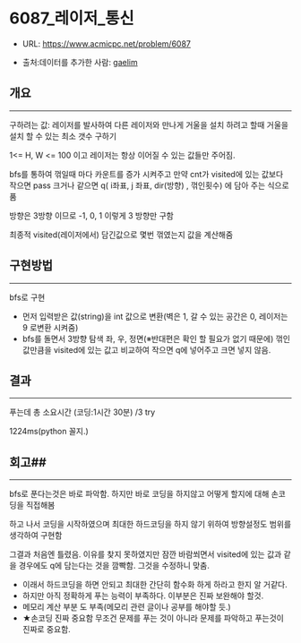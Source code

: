 # 6087_레이저_통신

- URL: https://www.acmicpc.net/problem/6087

- 출처:데이터를 추가한 사람: [gaelim](https://www.acmicpc.net/user/gaelim)


## 개요

---

구하려는 값: 레이저를 발사하여 다른 레이저와 만나게 거울을 설치 하려고 할때 거울을 설치 할 수 있는 최소 갯수 구하기

 1<=  H, W  <= 100 이고 레이저는 항상 이어질 수 있는 값들만 주어짐.

bfs를 통하여 꺾일때 마다 카운트를 증가 시켜주고 만약 cnt가 visited에 있는 값보다 작으면 pass 크거나 같으면 q( i좌표, j 좌표, dir(방향) , 꺾인횟수) 에 담아 주는 식으로 품 

방향은 3방향 이므로 -1, 0, 1 이렇게 3 방향만 구함

최종적 visited(레이저에서) 담긴값으로 몇번 꺾였는지 값을 계산해줌

## 구현방법

---



bfs로 구현

- 먼저 입력받은 값(string)을 int 값으로 변환(벽은 1, 갈 수 있는 공간은 0, 레이저는 9 로변환 시켜줌)
- bfs를 돌면서 3방향 탐색 좌, 우, 정면(※반대편은 확인 할 필요가 없기 때문에) 꺾인 값만큼을 visited에 있는 값고 비교하여 작으면 q에 넣어주고 크면 넣지 않음. 

## 결과

---

푸는데 총 소요시간 (코딩:1시간 30분) /3 try

1224ms(python 꼴지.)

## 회고##

---

bfs로 푼다는것은 바로 파악함. 하지만 바로 코딩을 하지않고 어떻게 할지에 대해 손코딩을 직접해봄

하고 나서 코딩을 시작하였으며 최대한 하드코딩을 하지 않기 위하여 방향설정도 범위를 생각하여 구현함

그결과 처음엔 틀렸음. 이유를 찾지 못하였지만 잠깐 바람쐬면서 visited에 있는 값과 같을 경우에도 q에 담는다는 것을 깜빡함. 그것을 수정하니 맞춤.

- 이래서 하드코딩을 하면 안되고 최대한 간단히 함수화 하게 하라고 한지 알 거같다. 
- 하지만 아직 정확하게 푸는 능력이 부족하다. 이부분은 진짜 보완해야 할것.
- 메모리 계산 부분 도 부족(메모리 관련 글이나 공부를 해야할 듯.)
- ★손코딩 진짜 중요함 무조건 문제를 푸는 것이 아니라 문제를 파악하고 푸는것이 진짜로 중요함.